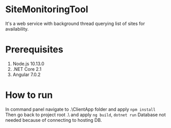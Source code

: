 # SiteMonitoringTool
It's a web service with background thread querying list of sites for availability.

# Prerequisites
1. Node.js 10.13.0
2. .NET Core 2.1
3. Angular 7.0.2

# How to run
In command panel navigate to .\ClientApp folder and apply `npm install`
Then go back to project root .\ and apply `ng build`, `dotnet run`
Database not needed because of connecting to hosting DB.